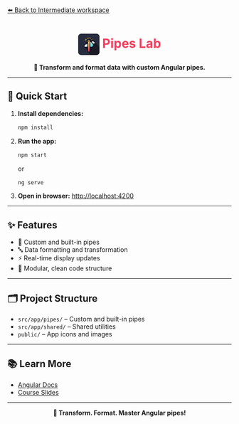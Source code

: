 [⬅️ Back to Intermediate workspace](../README.md)

<h1 align="center"><img src="public/temp-icon.png" width="48" style="vertical-align:middle;"/> <span style="color:#F43F5E">Pipes Lab</span></h1>

<p align="center">
  <b>🧪 Transform and format data with custom Angular pipes.</b>
</p>

---

## 🚀 Quick Start

1. **Install dependencies:**
   ```sh
   npm install
   ```
2. **Run the app:**
   ```sh
   npm start
   ```
   or
   ```sh
   ng serve
   ```
3. **Open in browser:**
   [http://localhost:4200](http://localhost:4200)

---

## ✨ Features

- 🧪 Custom and built-in pipes
- 🔤 Data formatting and transformation
- ⚡ Real-time display updates
- 🧩 Modular, clean code structure

---

## 🗂️ Project Structure

- `src/app/pipes/` – Custom and built-in pipes
- `src/app/shared/` – Shared utilities
- `public/` – App icons and images

---

## 📚 Learn More

- [Angular Docs](https://angular.io/)
- [Course Slides](../../other-resources/angular-course-slides.pdf)

---

<p align="center">
  <b>🧪 Transform. Format. Master Angular pipes!</b>
</p>
